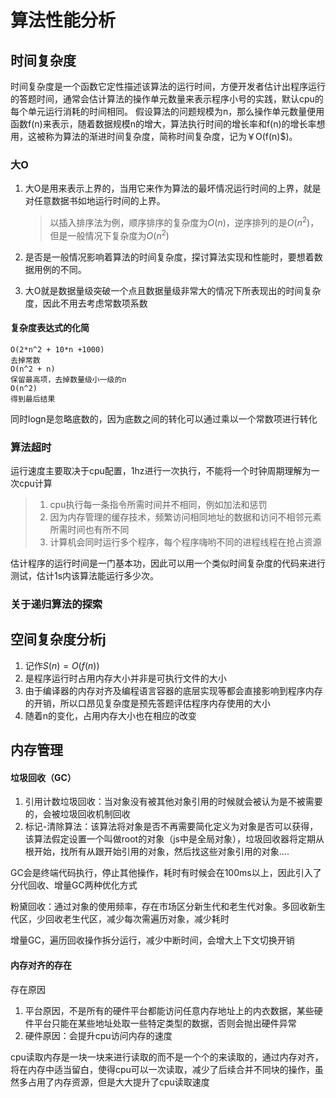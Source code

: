 # 算法性能分析

## 时间复杂度

时间复杂度是一个函数它定性描述该算法的运行时间，方便开发者估计出程序运行的答题时间，通常会估计算法的操作单元数量来表示程序小号的实践，默认cpu的每个单元运行消耗的时间相同。
		假设算法的问题规模为n，那么操作单元数量便用函数f(n)来表示，随着数据规模n的增大，算法执行时间的增长率和f(n)的增长率想用，这被称为算法的渐进时间复杂度，简称时间复杂度，记为￥O(f(n)$)。

### 大O

1. 大O是用来表示上界的，当用它来作为算法的最坏情况运行时间的上界，就是对任意数据书如地运行时间的上界。

   > 以插入排序法为例，顺序排序的复杂度为$O(n)$，逆序排列的是$O(n^2)$，但是一般情况下复杂度为$O(n^2)$

2. 是否是一般情况影响着算法的时间复杂度，探讨算法实现和性能时，要想着数据用例的不同。
3. 大O就是数据量级突破一个点且数据量级非常大的情况下所表现出的时间复杂度，因此不用去考虑常数项系数

#### 复杂度表达式的化简

~~~
O(2*n^2 + 10*n +1000)
去掉常数
O(n^2 + n)
保留最高项，去掉数量级小一级的n
O(n^2)
得到最后结果
~~~

同时logn是忽略底数的，因为底数之间的转化可以通过乘以一个常数项进行转化

### 算法超时

运行速度主要取决于cpu配置，1hz进行一次执行，不能将一个时钟周期理解为一次cpu计算

>1. cpu执行每一条指令所需时间并不相同，例如加法和惩罚
>2. 因为内存管理的缓存技术，频繁访问相同地址的数据和访问不相邻元素所需时间也有所不同
>3. 计算机会同时运行多个程序，每个程序嗨哟不同的进程线程在抢占资源

估计程序的运行时间是一门基本功，因此可以用一个类似时间复杂度的代码来进行测试，估计1s内该算法能运行多少次。

### 关于递归算法的探索

## 空间复杂度分析j

1. 记作$S(n)=O(f(n))$
2. 是程序运行时占用内存大小并非是可执行文件的大小
3. 由于编译器的内存对齐及编程语言容器的底层实现等都会直接影响到程序内存的开销，所以口昂见复杂度是预先答题评估程序内存使用的大小
4. 随着n的变化，占用内存大小也在相应的改变

## 内存管理

#### 垃圾回收（GC）

1. 引用计数垃圾回收：当对象没有被其他对象引用的时候就会被认为是不被需要的，会被垃圾回收机制回收
2. 标记-清除算法：该算法将对象是否不再需要简化定义为对象是否可以获得，该算法假定设置一个叫做root的对象（js中是全局对象），垃圾回收器将定期从根开始，找所有从跟开始引用的对象，然后找这些对象引用的对象....

GC会是终端代码执行，停止其他操作，耗时有时候会在100ms以上，因此引入了分代回收、增量GC两种优化方式

粉黛回收：通过对象的使用频率，存在市场区分新生代和老生代对象。多回收新生代区，少回收老生代区，减少每次需遍历对象，减少耗时

增量GC，遍历回收操作拆分运行，减少中断时间，会增大上下文切换开销

#### 内存对齐的存在

存在原因

1. 平台原因，不是所有的硬件平台都能访问任意内存地址上的内衣数据，某些硬件平台只能在某些地址处取一些特定类型的数据，否则会抛出硬件异常
2. 硬件原因：会提升cpu访问内存的速度

cpu读取内存是一块一块来进行读取的而不是一个个的来读取的，通过内存对齐，将在内存中适当留白，使得cpu可以一次读取，减少了后续合并不同块的操作，虽然多占用了内存资源，但是大大提升了cpu读取速度



